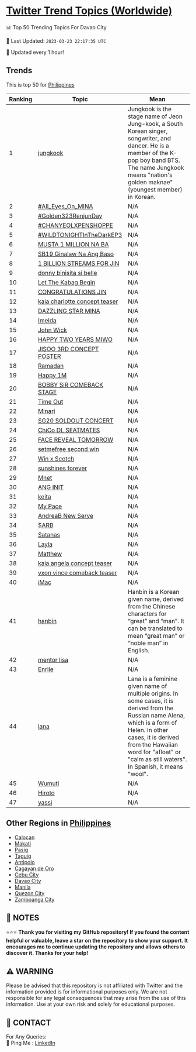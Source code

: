 [Twitter Trend Topics (Worldwide)](https://github.com/ErcinDedeoglu/Twitter-Trend-Topics)
==========


📊 Top 50 Trending Topics For Davao City

📆 Last Updated: `2023-03-23 22:17:35 UTC`

🔧 Updated every 1 hour!


## Trends

This is top 50 for [Philippines](</Philippines>)

| Ranking | Topic | Mean |
| ------- | ------------ | ------------ |
| 1 | [jungkook](http://twitter.com/search?q=jungkook) | Jungkook is the stage name of Jeon Jung-kook, a South Korean singer, songwriter, and dancer. He is a member of the K-pop boy band BTS. The name Jungkook means "nation's golden maknae" (youngest member) in Korean. |
| 2 | [#All_Eyes_On_MINA](http://twitter.com/search?q=%23All_Eyes_On_MINA) | N/A |
| 3 | [#Golden323RenjunDay](http://twitter.com/search?q=%23Golden323RenjunDay) | N/A |
| 4 | [#CHANYEOLXPENSHOPPE](http://twitter.com/search?q=%23CHANYEOLXPENSHOPPE) | N/A |
| 5 | [#WILDTONIGHTInTheDarkEP3](http://twitter.com/search?q=%23WILDTONIGHTInTheDarkEP3) | N/A |
| 6 | [MUSTA 1 MILLION NA BA](http://twitter.com/search?q=MUSTA+1+MILLION+NA+BA) | N/A |
| 7 | [SB19 Ginalaw Na Ang Baso](http://twitter.com/search?q=SB19+Ginalaw+Na+Ang+Baso) | N/A |
| 8 | [1 BILLION STREAMS FOR JIN](http://twitter.com/search?q=1+BILLION+STREAMS+FOR+JIN) | N/A |
| 9 | [donny binisita si belle](http://twitter.com/search?q=donny+binisita+si+belle) | N/A |
| 10 | [Let The Kabag Begin](http://twitter.com/search?q=Let+The+Kabag+Begin) | N/A |
| 11 | [CONGRATULATIONS JIN](http://twitter.com/search?q=CONGRATULATIONS+JIN) | N/A |
| 12 | [kaia charlotte concept teaser](http://twitter.com/search?q=kaia+charlotte+concept+teaser) | N/A |
| 13 | [DAZZLING STAR MINA](http://twitter.com/search?q=DAZZLING+STAR+MINA) | N/A |
| 14 | [Imelda](http://twitter.com/search?q=Imelda) | N/A |
| 15 | [John Wick](http://twitter.com/search?q=John+Wick) | N/A |
| 16 | [HAPPY TWO YEARS MIWO](http://twitter.com/search?q=HAPPY+TWO+YEARS+MIWO) | N/A |
| 17 | [JISOO 3RD CONCEPT POSTER](http://twitter.com/search?q=JISOO+3RD+CONCEPT+POSTER) | N/A |
| 18 | [Ramadan](http://twitter.com/search?q=Ramadan) | N/A |
| 19 | [Happy 1M](http://twitter.com/search?q=Happy+1M) | N/A |
| 20 | [BOBBY SiR COMEBACK STAGE](http://twitter.com/search?q=BOBBY+SiR+COMEBACK+STAGE) | N/A |
| 21 | [Time Out](http://twitter.com/search?q=Time+Out) | N/A |
| 22 | [Minari](http://twitter.com/search?q=Minari) | N/A |
| 23 | [SG20 SOLDOUT CONCERT](http://twitter.com/search?q=SG20+SOLDOUT+CONCERT) | N/A |
| 24 | [ChiCo DL SEATMATES](http://twitter.com/search?q=ChiCo+DL+SEATMATES) | N/A |
| 25 | [FACE REVEAL TOMORROW](http://twitter.com/search?q=FACE+REVEAL+TOMORROW) | N/A |
| 26 | [setmefree second win](http://twitter.com/search?q=setmefree+second+win) | N/A |
| 27 | [Win x Scotch](http://twitter.com/search?q=Win+x+Scotch) | N/A |
| 28 | [sunshines forever](http://twitter.com/search?q=sunshines+forever) | N/A |
| 29 | [Mnet](http://twitter.com/search?q=Mnet) | N/A |
| 30 | [ANG INIT](http://twitter.com/search?q=ANG+INIT) | N/A |
| 31 | [keita](http://twitter.com/search?q=keita) | N/A |
| 32 | [My Pace](http://twitter.com/search?q=My+Pace) | N/A |
| 33 | [AndreaB New Serye](http://twitter.com/search?q=AndreaB+New+Serye) | N/A |
| 34 | [$ARB](http://twitter.com/search?q=%24ARB) | N/A |
| 35 | [Satanas](http://twitter.com/search?q=Satanas) | N/A |
| 36 | [Layla](http://twitter.com/search?q=Layla) | N/A |
| 37 | [Matthew](http://twitter.com/search?q=Matthew) | N/A |
| 38 | [kaia angela concept teaser](http://twitter.com/search?q=kaia+angela+concept+teaser) | N/A |
| 39 | [vxon vince comeback teaser](http://twitter.com/search?q=vxon+vince+comeback+teaser) | N/A |
| 40 | [iMac](http://twitter.com/search?q=iMac) | N/A |
| 41 | [hanbin](http://twitter.com/search?q=hanbin) | Hanbin is a Korean given name, derived from the Chinese characters for “great” and “man”. It can be translated to mean “great man” or “noble man” in English. |
| 42 | [mentor lisa](http://twitter.com/search?q=mentor+lisa) | N/A |
| 43 | [Enrile](http://twitter.com/search?q=Enrile) | N/A |
| 44 | [lana](http://twitter.com/search?q=lana) | Lana is a feminine given name of multiple origins. In some cases, it is derived from the Russian name Alena, which is a form of Helen. In other cases, it is derived from the Hawaiian word for "afloat" or "calm as still waters". In Spanish, it means "wool". |
| 45 | [Wumuti](http://twitter.com/search?q=Wumuti) | N/A |
| 46 | [Hiroto](http://twitter.com/search?q=Hiroto) | N/A |
| 47 | [yassi](http://twitter.com/search?q=yassi) | N/A |



## Other Regions in [Philippines](</Philippines>)

* [Calocan](</Philippines/Calocan.md>)
* [Makati](</Philippines/Makati.md>)
* [Pasig](</Philippines/Pasig.md>)
* [Taguig](</Philippines/Taguig.md>)
* [Antipolo](</Philippines/Antipolo.md>)
* [Cagayan de Oro](</Philippines/Cagayan de Oro.md>)
* [Cebu City](</Philippines/Cebu City.md>)
* [Davao City](</Philippines/Davao City.md>)
* [Manila](</Philippines/Manila.md>)
* [Quezon City](</Philippines/Quezon City.md>)
* [Zamboanga City](</Philippines/Zamboanga City.md>)



## 📝 NOTES

⭐⭐⭐ **Thank you for visiting my GitHub repository! If you found the content helpful or valuable, leave a star on the repository to show your support. It encourages me to continue updating the repository and allows others to discover it. Thanks for your help!**


## ⚠️ WARNING

Please be advised that this repository is not affiliated with Twitter and the information provided is for informational purposes only. We are not responsible for any legal consequences that may arise from the use of this information. Use at your own risk and solely for educational purposes.


## 📨 CONTACT

 For Any Queries:  
            🏓 Ping Me : [LinkedIn](https://www.linkedin.com/in/ercindedeoglu/)

